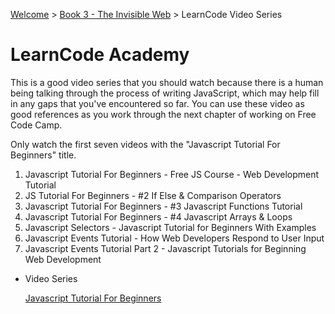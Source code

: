 [Welcome](https://nashville-software-school.github.io/prework/) > [Book 3 - The Invisible Web](../README.md) > LearnCode Video Series

# LearnCode Academy

This is a good video series that you should watch because there is a human being talking through the process of writing JavaScript, which may help fill in any gaps that you've encountered so far. You can use these video as good references as you work through the next chapter of working on Free Code Camp.

Only watch the first seven videos with the "Javascript Tutorial For Beginners" title.

1. Javascript Tutorial For Beginners - Free JS Course - Web Development Tutorial
1. JS Tutorial For Beginners - #2 If Else & Comparison Operators
1. Javascript Tutorial For Beginners - #3 Javascript Functions Tutorial
1. Javascript Tutorial For Beginners - #4 Javascript Arrays & Loops
1. Javascript Selectors - Javascript Tutorial for Beginners With Examples
1. Javascript Events Tutorial - How Web Developers Respond to User Input
1. Javascript Events Tutorial Part 2 - Javascript Tutorials for Beginning Web Development

<ul class="single-item">
    <li>
        <p class="listitem__header">Video Series</p>
        <a href="https://www.youtube.com/watch?v=fGdd9qNwQdQ&list=PLoYCgNOIyGACnrXwo5HMCfOH9VT05znGv">Javascript Tutorial For Beginners</a>
    </li>
</ul>

